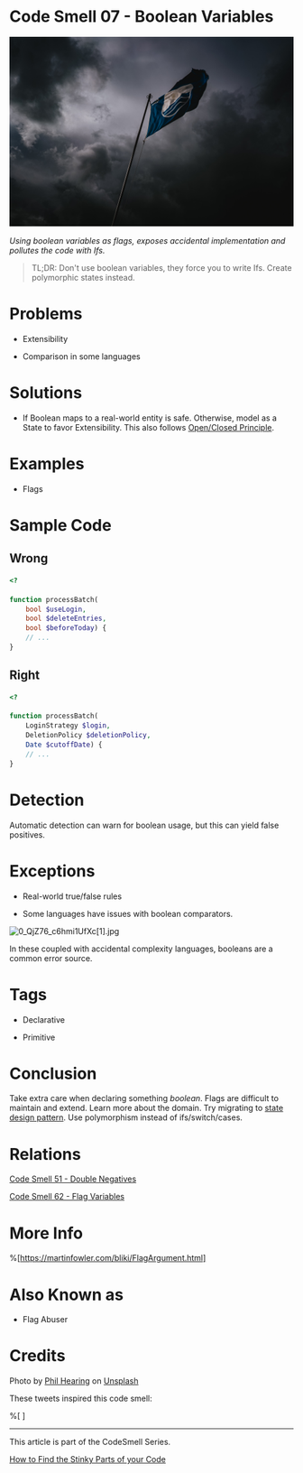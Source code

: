 # Code Smell 07 - Boolean Variables

![Code Smell 07 - Boolean Variables](Code%20Smell%2007%20-%20Boolean%20Variables.jpg)

*Using boolean variables as flags, exposes accidental implementation and pollutes the code with Ifs.*

> TL;DR: Don't use boolean variables, they force you to write Ifs. Create polymorphic states instead.

# Problems

- Extensibility

- Comparison in some languages

# Solutions

- If Boolean maps to a real-world entity is safe.
Otherwise, model as a State to favor Extensibility. 
This also follows [Open/Closed Principle](https://en.wikipedia.org/wiki/Open%E2%80%93closed_principle).

# Examples

- Flags 

# Sample Code

## Wrong

<!-- [Gist Url](https://gist.github.com/mcsee/5a3e8e05def917a29b84be7264493a67) -->

```php
<?

function processBatch(
    bool $useLogin,
    bool $deleteEntries,
    bool $beforeToday) {
    // ...
}
```

## Right

<!-- [Gist Url](https://gist.github.com/mcsee/66956e6ccfe8126d0819fa193d793dd5) -->

```php
<?

function processBatch(
    LoginStrategy $login,
    DeletionPolicy $deletionPolicy,
    Date $cutoffDate) {
    // ...
}
```

# Detection

Automatic detection can warn for boolean usage, but this can yield false positives.

# Exceptions

- Real-world true/false rules

- Some languages have issues with boolean comparators.

![0_QjZ76_c6hmi1UfXc[1].jpg](https://cdn.hashnode.com/res/hashnode/image/upload/v1603587404705/M5_udJ8Cw.jpeg)

In these coupled with accidental complexity languages, booleans are a common error source.

# Tags

- Declarative

- Primitive

# Conclusion

Take extra care when declaring something *boolean*. Flags are difficult to maintain and extend.
Learn more about the domain. Try migrating to [state design pattern](https://en.wikipedia.org/wiki/State_pattern). Use polymorphism instead of ifs/switch/cases.

# Relations

[Code Smell 51 - Double Negatives](https://github.com/mcsee/Software-Design-Articles/tree/main/Articles/Code%20Smells/Code%20Smell%2051%20-%20Double%20Negatives/readme.md)

[Code Smell 62 - Flag Variables](https://github.com/mcsee/Software-Design-Articles/tree/main/Articles/Code%20Smells/Code%20Smell%2062%20-%20Flag%20Variables/readme.md)

# More Info

%[https://martinfowler.com/bliki/FlagArgument.html]

# Also Known as

- Flag Abuser

# Credits

Photo by [Phil Hearing](https://unsplash.com/@philhearing) on [Unsplash](https://unsplash.com/s/photos/flag-finish)

These tweets inspired this code smell:

%[
]

* * *

This article is part of the CodeSmell Series.

[How to Find the Stinky Parts of your Code](https://github.com/mcsee/Software-Design-Articles/tree/main/Articles/Code%20Smells/How%20to%20Find%20the%20Stinky%20parts%20of%20your%20Code/readme.md)